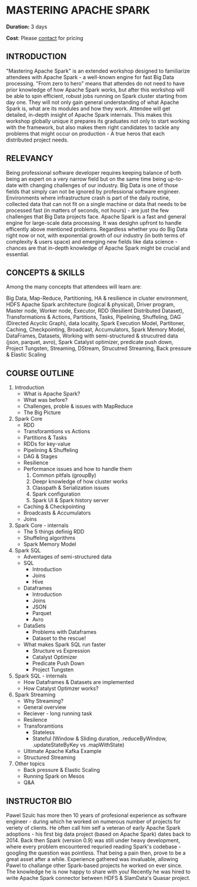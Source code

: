 # MASTERING APACHE SPARK

**Duration:** 3 days 

**Cost**: Please [contact](mailto:te...@mail.com) for pricing

## INTRODUCTION

"Mastering Apache Spark" is an extended workshop designed to familiarize attendees with Apache Spark - a well-known engine for fast Big Data processing. "From zero to hero" means that attendes do not need to have prior knowledge of how Apache Spark works, but after this workshop will be able to spin efficient, robust jobs running on Spark cluster starting from day one. They will not only gain general understanding of what Apache Spark is, what are its modules and how they work. Attendee will get detailed, in-depth insight of Apache Spark internals. This makes this workshop globally unique it prepares its graduates not only to start working with the framework, but also makes them right candidates to tackle any problems that might occur on production - A true heros that each distributed project needs.

## RELEVANCY
Being professional software developer requires keeping balance of both being an expert on a very narrow field but on the same time being up-to-date with changing challenges of our industry. Big Data is one of those fields that simply can not be ignored by professional software engineer. Environments where infrastructure crash is part of the daily routine, collected data that can not fit on a single machine or data that needs to be processed fast (in matters of seconds, not hours) - are just the few challenges that Big Data projects face. Apache Spark is a fast and general engine for large-scale data processing. It was desighn upfront to handle efficently above mentioned problems.
Regardless whether you do Big Data right now or not, with exponential growth of our industry (in both terms of complexity & users space) and emerging new fields like data science - chances are that in-depth knowledge of Apache Spark might be crucial and essential.

## CONCEPTS & SKILLS
Among the many concepts that attendees will learn are:

Big Data, Map-Reduce, Partitioning, HA & resilience in cluster environment, HDFS
Apache Spark architecture (logical & physical),
Driver program, Master node, Worker node, Executor,
RDD (Resilient Distributed Dataset), Transformations & Actions, Partitions, Tasks,
Pipelining, Shuffeling, DAG (Directed Acyclic Graph), data locality,
Spark Execution Model, Partitoner,
Caching, Checkpointing, Broadcast, Accumulators,
Spark Memory Model,
DataFrames, Datasets, Working with semi-structured & strucutred data (json, parquet, avro),
Spark Catalyst optimizer, predicate push down,
Project Tungsten, Streaming, DStream, Strucutred Streaming, Back pressure & Elastic Scaling

## COURSE OUTLINE
1. Introduction
   * What is Apache Spark?
   * What was before?
   * Challenges, proble & issues with MapReduce
   * The Big Picture
2. Spark Core
   * RDD
   * Transforamtions vs Actions
   * Partitions & Tasks
   * RDDs for key-value
   * Pipelining & Shuffeling
   * DAG & Stages
   * Resilience
   * Performance issues and how to handle them
        1. Common pitfals (groupBy)
        2. Deepr knowledge of how cluster works
        3. Classpath & Serialization issues
        4. Spark configuration
        5. Spark UI & Spark history server
   * Caching & Checkpointing
   * Broadcasts & Accumulators
   * Joins
3. Spark Core - internals
   * The 5 things definig RDD
   * Shuffeling algorithms
   * Spark Memory Model
4. Spark SQL
   * Adventages of semi-structured data
   * SQL
       * Introduction
       * Joins
       * Hive
   * Dataframes
       * Introduction
       * Joins
       * JSON
       * Parquet
       * Avro
   * DataSets
       * Problems with Dataframes
       * Dataset to the rescue!
   * What makes Spark SQL run faster
       * Structure vs Expression
       * Catalyst Optimizer
       * Predicate Push Down
       * Project Tungsten
5. Spark SQL - internals
   * How Dataframes & Datasets are implemented
   * How Catalyst Optimzer works?
6. Spark Streaming
   * Why Streaming?
   * General overview
   * Reciever - long running task
   * Resilence
   * Transforamtions
       * Stateless
       * Stateful (Window & Sliding duration, .reduceByWindow, .updateStateByKey vs .mapWithState)
   * Ultimate Apache Kafka Example
   * Structured Streaming
7. Other topics
   * Back pressure & Elastic Scaling
   * Running Spark on Mesos
   * Q&A

## INSTRUCTOR BIO
Pawel Szulc has more then 10 years of profesional experience as software engineer - during which he worked on numerous number of projects for veriety of clients.
He often call him self a veteran of early Apache Spark adoptions - his first big data project (based on Apache Spark) dates back to 2014. Back then Spark (version 0.9) was still under heavy development, where every problem encountered requried reading Spark's codebase - googling the question was pointless. That being a pain then, prove to be a great asset after a while. Experience gathered was invaluable, allowing Pawel to challange other Spark-based projects he worked on ever since. The knowledge he is now happy to share with you!
Recently he was hired to write Apache Spark connector between HDFS & SlamData's Quasar project.
